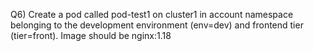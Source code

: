 Q6) Create a pod called pod-test1 on cluster1 in account namespace belonging to the development environment (env=dev) and frontend tier (tier=front). Image should be nginx:1.18
